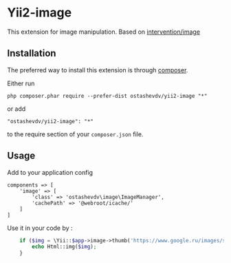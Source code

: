 Yii2-image
==========
This extension for image manipulation.
Based on [intervention/image](http://image.intervention.io/)

Installation
------------

The preferred way to install this extension is through [composer](http://getcomposer.org/download/).

Either run

```
php composer.phar require --prefer-dist ostashevdv/yii2-image "*"
```

or add

```
"ostashevdv/yii2-image": "*"
```

to the require section of your `composer.json` file.

Usage
-----

Add to your application config

```
components => [
    'image' => [
        'class' => 'ostashevdv\image\ImageManager',
        'cachePath' => '@webroot/icache/'
    ]
]
```

 Use it in your code by  :

```php
    if ($img = \Yii::$app->image->thumb('https://www.google.ru/images/srpr/logo11w.png', 120, 120)) {
        echo Html::img($img);
    }
```